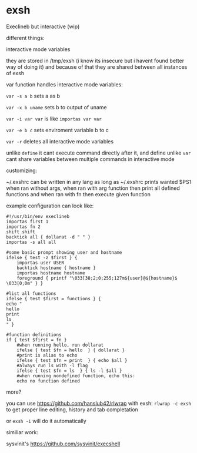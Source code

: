# exsh
Execlineb but interactive (wip)

different things:

interactive mode variables

they are stored in /tmp/exsh (i know its insecure but i havent found better way of doing it) and because of that they are shared between all instances of exsh

var function handles interactive mode variables:

`var -s a b` sets a as b

`var -x b uname` sets b to output of uname

`var -i var var` is like `importas var var`

`var -e b c` sets enviroment variable b to c

`var -r` deletes all interactive mode variables

unlike `define` it cant execute command directly after it, and define unlike `var` cant share variables between multiple commands in interactive mode


customizing:

~/.exshrc can be written in any lang as long as ~/.exshrc prints wanted $PS1 when ran without args, when ran with arg function then print all defined functions and when ran with fn <function> then execute given function

example configuration can look like:
```
#!/usr/bin/env execlineb
importas first 1
importas fn 2
shift shift
backtick all { dollarat -d " " }
importas -s all all

#some basic prompt showing user and hostname
ifelse { test -z $first } {
	importas user USER
	backtick hostname { hostname }
	importas hostname hostname
	foreground { printf "\033[38;2;0;255;127m${user}@${hostname}$ \033[0;0m" } }

#list all functions
ifelse { test $first = functions } {
echo "
hello
print
ls
" }

#function definitions
if { test $first = fn } 
	#when running hello, run dollarat
	ifelse { test $fn = hello  } { dollarat }
	#print is alias to echo
	ifelse { test $fn = print  } { echo $all }
	#always run ls with -l flag
	ifelse { test $fn = ls  } { ls -l $all }
	#when running nondefined function, echo this:
	echo no function defined
```

more?


you can use https://github.com/hanslub42/rlwrap with exsh: `rlwrap -c exsh` to get proper line editing, history and tab completation

or `exsh -i` will do it automatically

similiar work:

sysvinit's https://github.com/sysvinit/execshell
